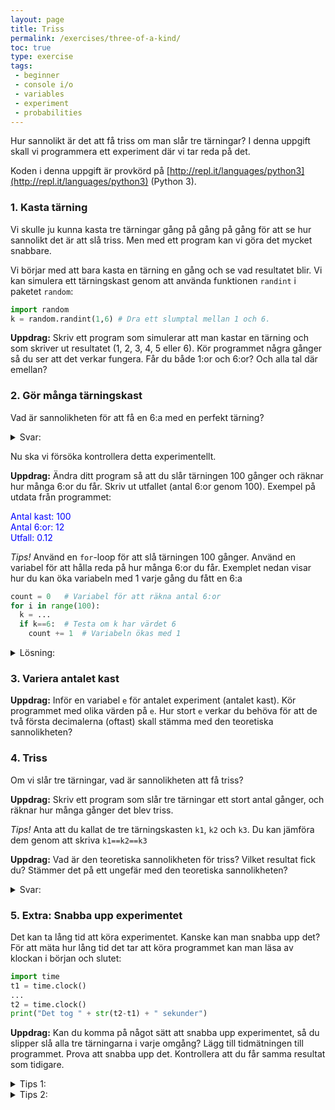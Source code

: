 ```yaml
---
layout: page
title: Triss
permalink: /exercises/three-of-a-kind/
toc: true
type: exercise
tags:
 - beginner
 - console i/o
 - variables
 - experiment
 - probabilities
---
```

Hur sannolikt är det att få triss om man slår tre tärningar? I denna uppgift skall vi programmera ett experiment där vi tar reda på det.

Koden i denna uppgift är provkörd på [http://repl.it/languages/python3](http://repl.it/languages/python3) (Python 3).

### 1. Kasta tärning

Vi skulle ju kunna kasta tre tärningar gång på gång på gång för att se hur sannolikt det är att slå triss. Men med ett program kan vi göra det mycket snabbare.

Vi börjar med att bara kasta en tärning en gång och se vad resultatet blir. Vi kan simulera ett tärningskast genom att använda funktionen `randint` i paketet `random`:

```python
import random
k = random.randint(1,6) # Dra ett slumptal mellan 1 och 6.
```

**Uppdrag:** Skriv ett program som simulerar att man kastar en tärning och som skriver ut resultatet (1, 2, 3, 4, 5 eller 6). Kör programmet några gånger så du ser att det verkar fungera. Får du både 1:or och 6:or? Och alla tal där emellan?

### 2. Gör många tärningskast

Vad är sannolikheten för att få en 6:a med en perfekt tärning?

<details>
<summary markdown="span">
Svar:
</summary>
Sannolikheten är 1/6, alltså 0.16666666666...
</details>

Nu ska vi försöka kontrollera detta experimentellt.

**Uppdrag:** Ändra ditt program så att du slår tärningen 100 gånger och räknar hur många 6:or du får. Skriv ut utfallet (antal 6:or genom 100). Exempel på utdata från programmet:

<p><font color="blue">Antal kast: 100<br>
Antal 6:or: 12<br>
Utfall: 0.12</font></p>

*Tips!* Använd en `for`-loop för att slå tärningen 100 gånger. Använd en variabel för att hålla reda på hur många 6:or du får. Exemplet nedan visar hur du kan öka variabeln med 1 varje gång du fått en 6:a

```python
count = 0   # Variabel för att räkna antal 6:or
for i in range(100):
  k = ...
  if k==6:  # Testa om k har värdet 6
    count += 1  # Variabeln ökas med 1
```

<details>
<summary markdown="span">
Lösning:
</summary>
<pre>
import random

count = 0
for i in range(100):
  k = random.randint(1,6)
  if k==6:
    count += 1
print("Antal kast: " + str(100))
print("Antal 6:or: " + str(count))
print("Utfall:     " + str(count/100))
</pre>
</details>

### 3. Variera antalet kast

**Uppdrag:** Inför en variabel `e` för antalet experiment (antalet kast). Kör programmet med olika värden på `e`. Hur stort `e` verkar du behöva för att de två första decimalerna (oftast) skall stämma med den teoretiska sannolikheten?

### 4. Triss

Om vi slår tre tärningar, vad är sannolikheten att få triss?

**Uppdrag:** Skriv ett program som slår tre tärningar ett stort antal gånger, och räknar hur många gånger det blev triss.

*Tips!* Anta att du kallat de tre tärningskasten `k1`, `k2` och `k3`. Du kan jämföra dem genom att skriva `k1==k2==k3`

**Uppdrag:** Vad är den teoretiska sannolikheten för triss? Vilket resultat fick du? Stämmer det på ett ungefär med den teoretiska sannolikheten?

<details>
<summary markdown="span">
Svar:
</summary>
Den första tärningen kan få vilket värde som helst. Sedan är det 1/6 chans att nästa tärning får samma värde. Om detta händer är det sedan 1/6 chans att sista tärningen också får samma värde. Alltså är sannolikheten 1/36 att alla tre har samma värde.
</details>

### 5. Extra: Snabba upp experimentet

Det kan ta lång tid att köra experimentet. Kanske kan man snabba upp det? För att mäta hur lång tid det tar att köra programmet kan man läsa av klockan i början och slutet:

```python
import time
t1 = time.clock()
...
t2 = time.clock()
print("Det tog " + str(t2-t1) + " sekunder")
```

**Uppdrag:** Kan du komma på något sätt att snabba upp experimentet, så du slipper slå alla tre tärningarna i varje omgång? Lägg till tidmätningen till programmet. Prova att snabba upp det. Kontrollera att du får samma resultat som tidigare.

<details>
<summary markdown="span">
Tips 1:
</summary>
Om andra tärningen får ett annat värde än första tärningen så kan du hoppa över att slå tredje tärningen.
</details>

<details>
<summary markdown="span">
Tips 2:
</summary>
Du behöver faktiskt inte slå första tärningen alls. Den skulle fått ett värde, men vilket spelar ingen roll. Du kan anta att värdet till exempel blev 2.
</details>
